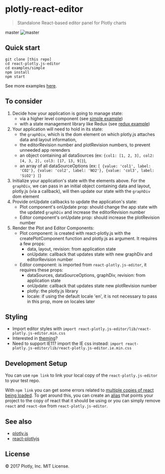 # plotly-react-editor

> Standalone React-based editor panel for Plotly charts

master
![master](https://circleci.com/gh/plotly/react-plotly.js-editor/tree/master.svg?style=svg&circle-token=df4574e01732846dba81d800d062be5f0fef5641)

## Quick start

```
git clone [this repo]
cd react-plotly.js-editor
cd examples/simple
npm install
npm start
```

See more examples
[here](https://github.com/plotly/react-plotly.js-editor/tree/master/examples).

## To consider

1. Decide how your application is going to manage state:
   * via a higher level component (see [simple example](https://github.com/plotly/react-plotly.js-editor/tree/master/examples/simple))
   * with a state management library like Redux (see
     [redux example](https://github.com/plotly/react-plotly.js-editor/tree/master/examples/redux))
2. Your application will need to hold in its state:
   * the `graphDiv`, which is the dom element on which plotly.js attaches data
     and layout information,
   * the editorRevision number and plotRevision numbers, to prevent unneeded app
     rerenders
   * an object containing all dataSources (ex: `{col1: [1, 2, 3], col2: [4, 3, 2], col3: [17, 13, 9]}`),
   * an array of all dataSourceOptions (ex: `[ {value: 'col1', label: 'CO2'}, {value: 'col2', label: 'NO2'}, {value: 'col3', label: 'SiO2'} ]`)
3. Initialize your application's state with the elements above. For the
   `graphDiv`, we can pass in an initial object containing data and layout,
   plotly.js (via a callback), will then update our state with the `graphDiv`
   dom element
4. Provide onUpdate callbacks to update the application's state:
   * Plot component's onUpdate prop: should change the app state with the updated `graphDiv`
     and increase the editorRevision number
   * Editor component's onUpdate prop: should increase the plotRevision number
5. Render the Plot and Editor Components:
   * Plot component: is created with react-plotly.js with the
     createPlotComponent function and plotly.js as argument. It requires a few
     props:
     * data, layout, revision: from application state
     * onUpdate: callback that updates state with new graphDiv and editorRevision number
   * Editor component: is imported from `react-plotly.js-editor`, it requires
     these props:
     * dataSources, dataSourceOptions, graphDiv, revision: from application
       state
     * onUpdate: callback that updates state new plotRevision number
     * plotly: the plotly.js library
     * locale: if using the default locale 'en', it is not necessary to pass in
       this prop, more on locales later

## Styling

* Import editor styles with `import react-plotly.js-editor/lib/react-plotly.js-editor.min.css`
* Interested in [theming](https://github.com/plotly/react-plotly.js-editor/tree/master/THEMING.md)?
* Need to support IE11? import the IE css instead: `import react-plotly.js-editor/lib/react-plotly.js-editor.ie.min.css`

## Development Setup

You can use `npm link` to link your local copy of the `react-plotly.js-editor` to your test repo.

With `npm link` you can get some errors related to
[multiple copies of react being loaded](https://github.com/facebookincubator/create-react-app/issues/1107).
To get around this, you can create an
[alias](https://github.com/facebookincubator/create-react-app/issues/393) that
points your project to the copy of react that it should be using or you can
simply remove `react` and `react-dom` from `react-plotly.js-editor`.

## See also

* [plotly.js](https://github.com/plotly/plotly.js)
* [react-plotlyjs](https://github.com/plotly/react-plotly.js)

## License

&copy; 2017 Plotly, Inc. MIT License.
